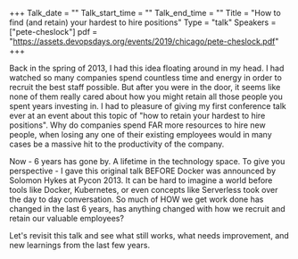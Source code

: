 +++
Talk_date = ""
Talk_start_time = ""
Talk_end_time = ""
Title = "How to find (and retain) your hardest to hire positions"
Type = "talk"
Speakers = ["pete-cheslock"]
pdf = "https://assets.devopsdays.org/events/2019/chicago/pete-cheslock.pdf"
+++

Back in the spring of 2013, I had this idea floating around in my head.  I had watched so many companies spend countless time and energy in order to recruit the best staff possible.  But after you were in the door, it seems like none of them really cared about how you might retain all those people you spent years investing in.  I had to pleasure of giving my first conference talk ever at an event about this topic of "how to retain your hardest to hire positions".  Why do companies spend FAR more resources to hire new people, when losing any one of their existing employees would in many cases be a massive hit to the productivity of the company.  

Now - 6 years has gone by.  A lifetime in the technology space.  To give you perspective - I gave this original talk BEFORE Docker was announced by Solomon Hykes at Pycon 2013.  It can be hard to imagine a world before tools like Docker, Kubernetes, or even concepts like Serverless took over the day to day conversation.  So much of HOW we get work done has changed in the last 6 years, has anything changed with how we recruit and retain our valuable employees?

Let's revisit this talk and see what still works, what needs improvement, and new learnings from the last few years.
